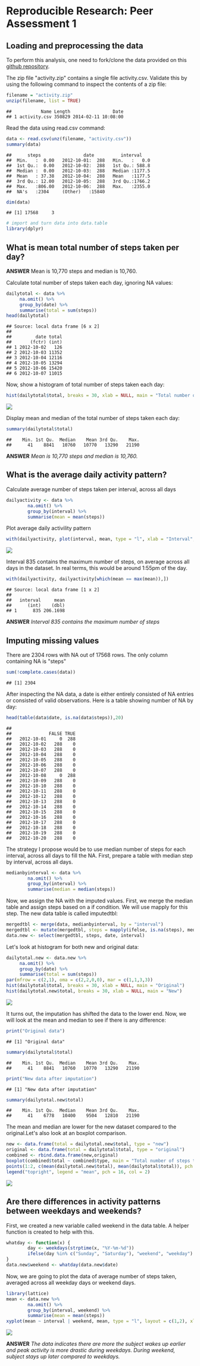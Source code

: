 # Reproducible Research: Peer Assessment 1



## Loading and preprocessing the data
To perform this analysis, one need to fork/clone the data provided on this [github repository](http://github.com/rdpeng/RepData_PeerAssessment1).

The zip file "activity.zip" contains a single file activity.csv. Validate this by using the following command to inspect the contents of a zip file:

```r
filename = "activity.zip"
unzip(filename, list = TRUE)
```

```
##           Name Length                Date
## 1 activity.csv 350829 2014-02-11 10:08:00
```

Read the data using read.csv command:

```r
data <- read.csv(unz(filename, "activity.csv"))
summary(data)
```

```
##      steps                date          interval     
##  Min.   :  0.00   2012-10-01:  288   Min.   :   0.0  
##  1st Qu.:  0.00   2012-10-02:  288   1st Qu.: 588.8  
##  Median :  0.00   2012-10-03:  288   Median :1177.5  
##  Mean   : 37.38   2012-10-04:  288   Mean   :1177.5  
##  3rd Qu.: 12.00   2012-10-05:  288   3rd Qu.:1766.2  
##  Max.   :806.00   2012-10-06:  288   Max.   :2355.0  
##  NA's   :2304     (Other)   :15840
```

```r
dim(data)
```

```
## [1] 17568     3
```

```r
# import and turn data into data.table
library(dplyr)
```
## What is mean total number of steps taken per day?
**ANSWER** Mean is 10,770 steps and median is 10,760.

Calculate total number of steps taken each day, ignoring NA values:

```r
dailytotal <- data %>%
     na.omit() %>%
     group_by(date) %>%
     summarise(total = sum(steps))
head(dailytotal)
```

```
## Source: local data frame [6 x 2]
## 
##         date total
##       (fctr) (int)
## 1 2012-10-02   126
## 2 2012-10-03 11352
## 3 2012-10-04 12116
## 4 2012-10-05 13294
## 5 2012-10-06 15420
## 6 2012-10-07 11015
```

Now, show a histogram of total number of steps taken each day:

```r
hist(dailytotal$total, breaks = 30, xlab = NULL, main = "Total number of steps taken each day")
```

![](figure/unnamed-chunk-4-1.png) 

Display mean and median of the total number of steps taken each day:

```r
summary(dailytotal$total)
```

```
##    Min. 1st Qu.  Median    Mean 3rd Qu.    Max. 
##      41    8841   10760   10770   13290   21190
```
**ANSWER** *Mean is 10,770 steps and median is 10,760.*

## What is the average daily activity pattern?
Calculate average number of steps taken per interval, across all days

```r
dailyactivity <- data %>%
        na.omit() %>%
        group_by(interval) %>%
        summarise(mean = mean(steps))
```

Plot average daily activility pattern

```r
with(dailyactivity, plot(interval, mean, type = "l", xlab = "Interval", ylab = "Average number of steps taken", main = "Average daily activity pattern"))
```

![](figure/unnamed-chunk-7-1.png) 

Interval 835 contains the maximum number of steps, on average across all days in the dataset. In real terms, this would be around 1:55pm of the day.

```r
with(dailyactivity, dailyactivity[which(mean == max(mean)),])
```

```
## Source: local data frame [1 x 2]
## 
##   interval     mean
##      (int)    (dbl)
## 1      835 206.1698
```

**ANSWER** *Interval 835 contains the maximum number of steps*

## Imputing missing values
There are 2304 rows with NA out of 17568 rows. The only column containing NA is "steps"

```r
sum(!complete.cases(data))
```

```
## [1] 2304
```

After inspecting the NA data, a date is either entirely consisted of NA entries or consisted of valid observations. Here is a table showing number of NA by day:

```r
head(table(data$date, is.na(data$steps)),20)
```

```
##             
##              FALSE TRUE
##   2012-10-01     0  288
##   2012-10-02   288    0
##   2012-10-03   288    0
##   2012-10-04   288    0
##   2012-10-05   288    0
##   2012-10-06   288    0
##   2012-10-07   288    0
##   2012-10-08     0  288
##   2012-10-09   288    0
##   2012-10-10   288    0
##   2012-10-11   288    0
##   2012-10-12   288    0
##   2012-10-13   288    0
##   2012-10-14   288    0
##   2012-10-15   288    0
##   2012-10-16   288    0
##   2012-10-17   288    0
##   2012-10-18   288    0
##   2012-10-19   288    0
##   2012-10-20   288    0
```

The strategy I propose would be to use median number of steps for each interval, across all days to fill the NA. First, prepare a table with median step by interval, across all days.

```r
medianbyinterval <- data %>%
        na.omit() %>%
        group_by(interval) %>%
        summarise(median = median(steps))
```

Now, we assign the NA with the imputed values. First, we merge the median table and assign steps based on a if condition. We will use mapply for this step. The new data table is called imputedtbl:

```r
mergedtbl <- merge(data, medianbyinterval, by = "interval")
mergedtbl <- mutate(mergedtbl, steps = mapply(ifelse, is.na(steps), median, steps))
data.new <- select(mergedtbl, steps, date, interval)
```


Let's look at histogram for both new and original data:

```r
dailytotal.new <- data.new %>%
     na.omit() %>%
     group_by(date) %>%
     summarise(total = sum(steps))
par(mfrow = c(2,1), oma = c(2,2,0,0), mar = c(1,1,3,3))
hist(dailytotal$total, breaks = 30, xlab = NULL, main = "Original")
hist(dailytotal.new$total, breaks = 30, xlab = NULL, main = "New")
```

![](figure/unnamed-chunk-13-1.png) 

It turns out, the imputation has shifted the data to the lower end. Now, we will look at the mean and median to see if there is any difference:

```r
print("Original data")
```

```
## [1] "Original data"
```

```r
summary(dailytotal$total)
```

```
##    Min. 1st Qu.  Median    Mean 3rd Qu.    Max. 
##      41    8841   10760   10770   13290   21190
```

```r
print("New data after imputation")
```

```
## [1] "New data after imputation"
```

```r
summary(dailytotal.new$total)
```

```
##    Min. 1st Qu.  Median    Mean 3rd Qu.    Max. 
##      41    6778   10400    9504   12810   21190
```
The mean and median are lower for the new dataset compared to the original.Let's also look at an boxplot comparison.

```r
new <- data.frame(total = dailytotal.new$total, type = "new")
original <- data.frame(total = dailytotal$total, type = "original")
combined <- rbind.data.frame(new,original)
boxplot(combined$total ~ combined$type, main = "Total number of steps taken each day")
points(1:2, c(mean(dailytotal.new$total), mean(dailytotal$total)), pch = 16, col = 2)
legend("topright", legend = "mean", pch = 16, col = 2)
```

![](figure/unnamed-chunk-15-1.png) 

## Are there differences in activity patterns between weekdays and weekends?

First, we created a new variable called weekend in the data table. A helper function is created to help with this.


```r
whatday <- function(x) {
        day <- weekdays(strptime(x, "%Y-%m-%d"))
        ifelse(day %in% c("Sunday", "Saturday"), "weekend", "weekday")
}
data.new$weekend <- whatday(data.new$date)
```

Now, we are going to plot the data of average number of steps taken, averaged across all weekday days or weekend days.

```r
library(lattice)
mean <- data.new %>%
        na.omit() %>%
        group_by(interval, weekend) %>%
        summarise(mean = mean(steps))
xyplot(mean ~ interval | weekend, mean, type = "l", layout = c(1,2), xlab = "Interval", ylab = "Number of Steps")
```

![](figure/unnamed-chunk-17-1.png) 

**ANSWER** *The data indicates there are more the subject wakes up earlier and peak activity is more drastic during weekdays. During weekend, subject stays up later compared to weekdays.*
